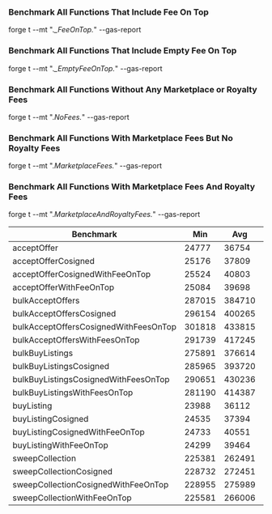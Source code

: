 ### Benchmark All Functions That Include Fee On Top

forge t --mt ".*_FeeOnTop.*" --gas-report

### Benchmark All Functions That Include Empty Fee On Top

forge t --mt ".*_EmptyFeeOnTop.*" --gas-report

### Benchmark All Functions Without Any Marketplace or Royalty Fees

forge t --mt ".*NoFees.*" --gas-report

### Benchmark All Functions With Marketplace Fees But No Royalty Fees

forge t --mt ".*MarketplaceFees.*" --gas-report

### Benchmark All Functions With Marketplace Fees And Royalty Fees

forge t --mt ".*MarketplaceAndRoyaltyFees.*" --gas-report

| Benchmark                             | Min             | Avg     | Median  | Max     | # calls |
|---------------------------------------|-----------------|---------|---------|---------|---------|
| acceptOffer                           | 24777           | 36754   | 36400   | 125370  | 18000   |
| acceptOfferCosigned                   | 25176           | 37809   | 36961   | 125881  | 36000   |
| acceptOfferCosignedWithFeeOnTop       | 25524           | 40803   | 39842   | 138582  | 72000   |
| acceptOfferWithFeeOnTop               | 25084           | 39698   | 38406   | 138020  | 36000   |
| bulkAcceptOffers                      | 287015          | 384710  | 378093  | 563652  | 1800    |
| bulkAcceptOffersCosigned              | 296154          | 400265  | 399665  | 572878  | 3600    |
| bulkAcceptOffersCosignedWithFeesOnTop | 301818          | 433815  | 432966  | 640496  | 7200    |
| bulkAcceptOffersWithFeesOnTop         | 291739          | 417245  | 414394  | 630191  | 3600    |
| bulkBuyListings                       | 275891          | 376614  | 381615  | 543919  | 1200    |
| bulkBuyListingsCosigned               | 285965          | 393720  | 393001  | 555323  | 1200    |
| bulkBuyListingsCosignedWithFeesOnTop  | 290651          | 430236  | 423382  | 633239  | 2400    |
| bulkBuyListingsWithFeesOnTop          | 281190          | 414387  | 411321  | 623778  | 2400    |
| buyListing                            | 23988           | 36112   | 35465   | 121070  | 12000   |
| buyListingCosigned                    | 24535           | 37394   | 36204   | 121755  | 12000   |
| buyListingCosignedWithFeeOnTop        | 24733           | 40551   | 39585   | 132268  | 24000   |
| buyListingWithFeeOnTop                | 24299           | 39464   | 39025   | 131724  | 24000   |
| sweepCollection                       | 225381          | 262491  | 255504  | 369635  | 1200    |
| sweepCollectionCosigned               | 228732          | 272451  | 267125  | 372986  | 1200    |
| sweepCollectionCosignedWithFeeOnTop   | 228955          | 275989  | 270426  | 383511  | 2400    |
| sweepCollectionWithFeeOnTop           | 225581          | 266006  | 260252  | 380137  | 2400    |